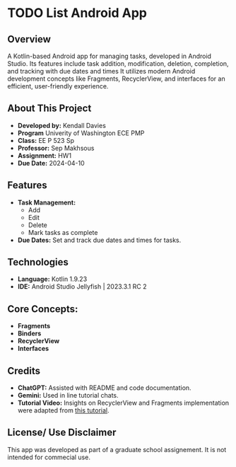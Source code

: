 # TODO List Android App

## Overview

A Kotlin-based Android app for managing tasks, developed in Android Studio. 
Its features include task addition, modification, deletion, completion, and tracking with due dates and times
It utilizes modern Android development concepts like Fragments, RecyclerView, and interfaces for an efficient, user-friendly experience.

## About This Project

- **Developed by:** Kendall Davies
- **Program** Univerity of Washington ECE PMP
- **Class:** EE P 523 Sp
- **Professor:** Sep Makhsous
- **Assignment:** HW1
- **Due Date:** 2024-04-10

## Features

- **Task Management:**
  - Add
  - Edit
  - Delete
  - Mark tasks as complete
- **Due Dates:** Set and track due dates and times for tasks.

## Technologies

- **Language:** Kotlin 1.9.23
- **IDE:** Android Studio Jellyfish | 2023.3.1 RC 2
  
## Core Concepts:
- **Fragments**
- **Binders**
- **RecyclerView**
- **Interfaces**

## Credits

- **ChatGPT:** Assisted with README and code documentation.
- **Gemini:** Used in line tutorial chats.
- **Tutorial Video:** Insights on RecyclerView and Fragments implementation were adapted from [this tutorial](https://www.youtube.com/watch?v=RfIR4oaSVfQ).

## License/ Use Disclaimer

This app was developed as part of a graduate school assignement. It is not intended for commecial use. 
